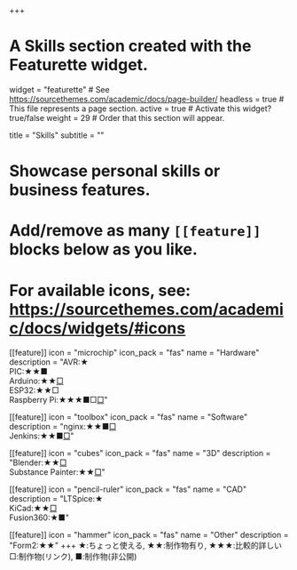 +++
# A Skills section created with the Featurette widget.
widget = "featurette"  # See https://sourcethemes.com/academic/docs/page-builder/
headless = true  # This file represents a page section.
active = true  # Activate this widget? true/false
weight = 29  # Order that this section will appear.

title = "Skills"
subtitle = ""

# Showcase personal skills or business features.
# 
# Add/remove as many `[[feature]]` blocks below as you like.
# 
# For available icons, see: https://sourcethemes.com/academic/docs/widgets/#icons

[[feature]]
  icon = "microchip"
  icon_pack = "fas"
  name = "Hardware"
  description = "AVR:★ <br>PIC:★★■ <br>Arduino:★★[□](/project/ap-miconcar) <br>ESP32:★★□ <br>Raspberry Pi:★★★■□[□](/project/ckep-composite-backbone-system)"

[[feature]]
  icon = "toolbox"
  icon_pack = "fas"
  name = "Software"
  description = "nginx:★★■[□](/project/ckep-composite-backbone-system) <br>Jenkins:★★■[□](/project/vrchat-world)"

[[feature]]
  icon = "cubes"
  icon_pack = "fas"
  name = "3D"
  description = "Blender:★★[□](/project/vrchat-world) <br>Substance Painter:★★[□](/project/vrchat-world)"

[[feature]]
  icon = "pencil-ruler"
  icon_pack = "fas"
  name = "CAD"
  description = "LTSpice:★ <br>KiCad:★★[□](/project/ap-miconcar)  <br>Fusion360:★■"

[[feature]]
  icon = "hammer"
  icon_pack = "fas"
  name = "Other"
  description = "Form2:★★"
+++
★:ちょっと使える, ★★:制作物有り, ★★★:比較的詳しい <br>
□:制作物(リンク), ■:制作物(非公開)